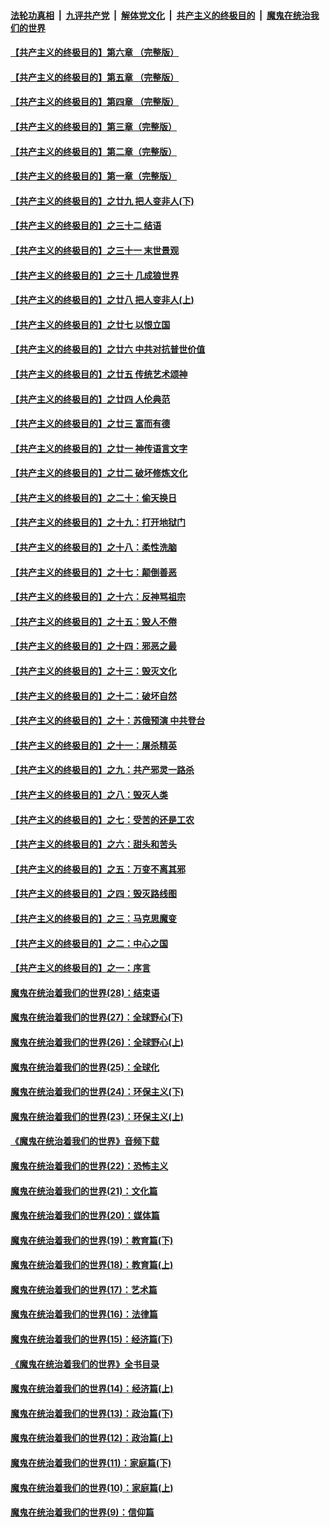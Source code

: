 ####  [法轮功真相](../../../../basic/blob/master/README.md?t=08171026) &nbsp;|&nbsp; [九评共产党](../../../../9ping.md/blob/master/README.md?t=08171026) &nbsp;|&nbsp; [解体党文化](../../../../jtdwh.md/blob/master/README.md?t=08171026)  &nbsp;|&nbsp; [共产主义的终极目的](../../../../gczydzjmd.md/blob/master/README.md?t=08171026) &nbsp;|&nbsp; [魔鬼在统治我们的世界](../../../../mgztzwmdsj.md/blob/master/README.md?t=08171026) 

#### [【共产主义的终极目的】第六章 （完整版）](../pages/nsc422/n11428913.md?t=08171026) 

#### [【共产主义的终极目的】第五章 （完整版）](../pages/nsc422/n11428912.md?t=08171026) 

#### [【共产主义的终极目的】第四章 （完整版）](../pages/nsc422/n11428907.md?t=08171026) 

#### [【共产主义的终极目的】第三章（完整版）](../pages/nsc422/n11428848.md?t=08171026) 

#### [【共产主义的终极目的】第二章（完整版）](../pages/nsc422/n11428831.md?t=08171026) 

#### [【共产主义的终极目的】第一章（完整版）](../pages/nsc422/n11417651.md?t=08171026) 

#### [【共产主义的终极目的】之廿九 把人变非人(下)](../pages/nsc422/n11344140.md?t=08171026) 

#### [【共产主义的终极目的】之三十二 结语](../pages/nsc422/n11360535.md?t=08171026) 

#### [【共产主义的终极目的】之三十一 末世景观](../pages/nsc422/n11351129.md?t=08171026) 

#### [【共产主义的终极目的】之三十 几成狼世界](../pages/nsc422/n11348280.md?t=08171026) 

#### [【共产主义的终极目的】之廿八 把人变非人(上)](../pages/nsc422/n11340492.md?t=08171026) 

#### [【共产主义的终极目的】之廿七 以恨立国](../pages/nsc422/n11336944.md?t=08171026) 

#### [【共产主义的终极目的】之廿六 中共对抗普世价值](../pages/nsc422/n11324785.md?t=08171026) 

#### [【共产主义的终极目的】之廿五 传统艺术颂神](../pages/nsc422/n11296396.md?t=08171026) 

#### [【共产主义的终极目的】之廿四 人伦典范](../pages/nsc422/n11296397.md?t=08171026) 

#### [【共产主义的终极目的】之廿三 富而有德](../pages/nsc422/n11283598.md?t=08171026) 

#### [【共产主义的终极目的】之廿一 神传语言文字](../pages/nsc422/n11263265.md?t=08171026) 

#### [【共产主义的终极目的】之廿二 破坏修炼文化](../pages/nsc422/n11245728.md?t=08171026) 

#### [【共产主义的终极目的】之二十：偷天换日](../pages/nsc422/n11238846.md?t=08171026) 

#### [【共产主义的终极目的】之十九：打开地狱门](../pages/nsc422/n11206376.md?t=08171026) 

#### [【共产主义的终极目的】之十八：柔性洗脑](../pages/nsc422/n11199994.md?t=08171026) 

#### [【共产主义的终极目的】之十七：颠倒善恶](../pages/nsc422/n11179782.md?t=08171026) 

#### [【共产主义的终极目的】之十六：反神骂祖宗](../pages/nsc422/n11166798.md?t=08171026) 

#### [【共产主义的终极目的】之十五：毁人不倦](../pages/nsc422/n11166792.md?t=08171026) 

#### [【共产主义的终极目的】之十四：邪恶之最](../pages/nsc422/n11150249.md?t=08171026) 

#### [【共产主义的终极目的】之十三：毁灭文化](../pages/nsc422/n11135227.md?t=08171026) 

#### [【共产主义的终极目的】之十二：破坏自然](../pages/nsc422/n11135214.md?t=08171026) 

#### [【共产主义的终极目的】之十：苏俄预演 中共登台](../pages/nsc422/n11118424.md?t=08171026) 

#### [【共产主义的终极目的】之十一：屠杀精英](../pages/nsc422/n11118442.md?t=08171026) 

#### [【共产主义的终极目的】之九：共产邪灵一路杀](../pages/nsc422/n11114139.md?t=08171026) 

#### [【共产主义的终极目的】之八：毁灭人类](../pages/nsc422/n11108503.md?t=08171026) 

#### [【共产主义的终极目的】之七：受苦的还是工农](../pages/nsc422/n11101809.md?t=08171026) 

#### [【共产主义的终极目的】之六：甜头和苦头](../pages/nsc422/n11096971.md?t=08171026) 

#### [【共产主义的终极目的】之五：万变不离其邪](../pages/nsc422/n11091285.md?t=08171026) 

#### [【共产主义的终极目的】之四：毁灭路线图](../pages/nsc422/n11086284.md?t=08171026) 

#### [【共产主义的终极目的】之三：马克思魔变](../pages/nsc422/n11061941.md?t=08171026) 

#### [【共产主义的终极目的】之二：中心之国](../pages/nsc422/n11047728.md?t=08171026) 

#### [【共产主义的终极目的】之一：序言](../pages/nsc422/n11086077.md?t=08171026) 

#### [魔鬼在统治着我们的世界(28)：结束语](../pages/nsc422/n10936246.md?t=08171026) 

#### [魔鬼在统治着我们的世界(27)：全球野心(下)](../pages/nsc422/n10928319.md?t=08171026) 

#### [魔鬼在统治着我们的世界(26)：全球野心(上)](../pages/nsc422/n10900318.md?t=08171026) 

#### [魔鬼在统治着我们的世界(25)：全球化](../pages/nsc422/n10788205.md?t=08171026) 

#### [魔鬼在统治着我们的世界(24)：环保主义(下)](../pages/nsc422/n10695307.md?t=08171026) 

#### [魔鬼在统治着我们的世界(23)：环保主义(上)](../pages/nsc422/n10688613.md?t=08171026) 

#### [《魔鬼在统治着我们的世界》音频下载](../pages/nsc422/n10635553.md?t=08171026) 

#### [魔鬼在统治着我们的世界(22)：恐怖主义](../pages/nsc422/n10614727.md?t=08171026) 

#### [魔鬼在统治着我们的世界(21)：文化篇](../pages/nsc422/n10597706.md?t=08171026) 

#### [魔鬼在统治着我们的世界(20)：媒体篇](../pages/nsc422/n10586579.md?t=08171026) 

#### [魔鬼在统治着我们的世界(19)：教育篇(下)](../pages/nsc422/n10564808.md?t=08171026) 

#### [魔鬼在统治着我们的世界(18)：教育篇(上)](../pages/nsc422/n10526970.md?t=08171026) 

#### [魔鬼在统治着我们的世界(17)：艺术篇](../pages/nsc422/n10499093.md?t=08171026) 

#### [魔鬼在统治着我们的世界(16)：法律篇](../pages/nsc422/n10485969.md?t=08171026) 

#### [魔鬼在统治着我们的世界(15)：经济篇(下)](../pages/nsc422/n10469975.md?t=08171026) 

#### [《魔鬼在统治着我们的世界》全书目录](../pages/nsc422/n10464261.md?t=08171026) 

#### [魔鬼在统治着我们的世界(14)：经济篇(上)](../pages/nsc422/n10457370.md?t=08171026) 

#### [魔鬼在统治着我们的世界(13)：政治篇(下)](../pages/nsc422/n10448270.md?t=08171026) 

#### [魔鬼在统治着我们的世界(12)：政治篇(上)](../pages/nsc422/n10444576.md?t=08171026) 

#### [魔鬼在统治着我们的世界(11)：家庭篇(下)](../pages/nsc422/n10440961.md?t=08171026) 

#### [魔鬼在统治着我们的世界(10)：家庭篇(上)](../pages/nsc422/n10435448.md?t=08171026) 

#### [魔鬼在统治着我们的世界(9)：信仰篇](../pages/nsc422/n10432159.md?t=08171026) 

